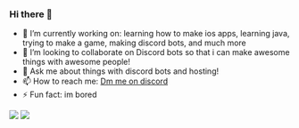 ### Hi there 👋



- 🔭 I’m currently working on: learning how to make ios apps, learning java, trying to make a game, making discord bots, and much more 
- 👯 I’m looking to collaborate on Discord bots so that i can make awesome things with awesome people!
- 💬 Ask me about things with discord bots and hosting!
- 📫 How to reach me: [Dm me on discord](https://discord.com/users/555064829946232832)
- ⚡ Fun fact: im bored

<img src="https://github-readme-stats.vercel.app/api/top-langs/?username=pro-gamer007&show_icons=true&show_icons=true&theme=material-palenight&custom_title=My Top Languages" /> <img src="https://github-readme-stats.vercel.app/api?username=pro-gamer007&show_icons=true&include_all_commits=true&show_icons=true&count_private=true&theme=material-palenight&custom_title=My Github Stats"/>
